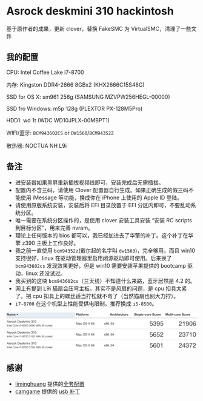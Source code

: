 # Asrock deskmini 310 hackintosh

基于原作者的成果，更新 clover，替换 FakeSMC 为 VirtualSMC，清理了一些文件

## 我的配置
CPU: Intel Coffee Lake i7-8700

内存: Kingston DDR4-2666 8GBx2 (KHX2666C15S48G)

SSD for OS X: sm961 256g (SAMSUNG MZVPW256HEGL-00000)

SSD fro Windows: m5p 128g (PLEXTOR PX-128M5Pro)

HDD1: wd 1t (WDC WD10JPLX-00MBPT1)

WIFI/蓝牙: `BCM943602CS` or `DW1560`/`BCM94352Z`

散热器: NOCTUA NH L9i

## 备注

* 进安装器如果黑屏重新插拔视频线即可，安装完成后无需插拔。
* 配置内不含三码，请使用 Clover 配置器自行生成。如果正确生成的假三码不能使用 iMessage 等功能，换成你在 iPhone 上使用的 Apple ID 登陆。
* 请使用原版系统安装，安装后将 EFI 目录放置于 EFI 分区内即可，不要乱动系统分区。
* 唯一需要在系统分区操作的，是使用 clover 安装工具安装 “安装 RC scripts 到目标分区”，用来完善 nvram。
* 理论上任何版本的 bios 都可以，我已经加进去了华擎的补丁。这个补丁在华擎 z390 主板上工作良好。
* 我之前一直使用 `bcm94352z`(戴尔起的名字叫 `dw1560`)，完全够用，而且 win10 支持很好，linux 在驱动管理器里启用闭源驱动即可使用。后来换了 `bcm943602cs` 发现效果更好，但是 win10 需要安装苹果提供的 bootcamp 驱动，linux 还没试过。
* 我买到的这块 `bcm943602cs`（三天线）不知道什么来路，蓝牙居然是 4.2 的。
* 网上有提到 L9i 猫扇会压弯主板，其实不是风扇的问题，是 cpu 扣具太紧了。把 cpu 扣具上的螺丝适当拧松就不弯了（当然猫扇也别大力拧）。
* `i7-8700` 在这个机型上性能受供电限制。推荐换成 `i5-8500`。

![benchmark](https://raw.githubusercontent.com/xiaooloong/asrock_deskmini310_hackintosh/master/snapshot/benchmark.png)

## 感谢

* [liminghuang](https://github.com/liminghuang) 提供的[全套配置](https://github.com/liminghuang/asrock_deskmini310_hackintosh)
* [camgame](http://i.pcbeta.com/space-uid-535201.html) 提供的 [usb 补丁](http://bbs.pcbeta.com/forum.php?mod=redirect&goto=findpost&ptid=1799808&pid=48716684)